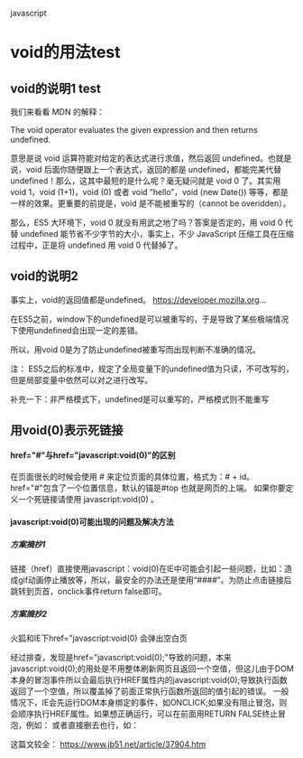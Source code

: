 javascript
# void的用法test

## void的说明1  test
我们来看看 MDN 的解释：

The void operator evaluates the given expression and then returns undefined.

意思是说 void 运算符能对给定的表达式进行求值，然后返回 undefined。也就是说，void 后面你随便跟上一个表达式，返回的都是 undefined，都能完美代替 undefined！那么，这其中最短的是什么呢？毫无疑问就是 void 0 了。其实用 void 1，void (1+1)，void (0) 或者 void “hello”，void (new Date()) 等等，都是一样的效果。更重要的前提是，void 是不能被重写的（cannot be overidden）。

那么，ES5 大环境下，void 0 就没有用武之地了吗？答案是否定的，用 void 0 代替 undefined 能节省不少字节的大小，事实上，不少 JavaScript 压缩工具在压缩过程中，正是将 undefined 用 void 0 代替掉了。


## void的说明2

事实上，void的返回值都是undefined。 https://developer.mozilla.org...

在ES5之前，window下的undefined是可以被重写的，于是导致了某些极端情况下使用undefined会出现一定的差错。

所以，用void 0是为了防止undefined被重写而出现判断不准确的情况。

注： ES5之后的标准中，规定了全局变量下的undefined值为只读，不可改写的，但是局部变量中依然可以对之进行改写。

补充一下：非严格模式下，undefined是可以重写的，严格模式则不能重写


## 用void(0)表示死链接
#### href="#"与href="javascript:void(0)"的区别

在页面很长的时候会使用 # 来定位页面的具体位置，格式为：# + id。
href="#"包含了一个位置信息，默认的锚是#top 也就是网页的上端。
如果你要定义一个死链接请使用 javascript:void(0) 。

#### javascript:void(0)可能出现的问题及解决方法
##### 方案摘抄1
链接（href）直接使用javascript：void(0)在IE中可能会引起一些问题，比如：造成gif动画停止播放等，所以，最安全的办法还是使用“####”。为防止点击链接后跳转到页首，onclick事件return false即可。 

##### 方案摘抄2
火狐和IE下href="javascript:void(0) 会弹出空白页

经过排查，发现是href="javascript:void(0);"导致的问题，本来javascript:void(0);的用处是不用整体刷新网页且返回一个空值，但这儿由于DOM本身的冒泡事件所以会最后执行HREF属性内的javascript:void(0);导致执行函数返回了一个空值，所以覆盖掉了前面正常执行函数所返回的值引起的错误。
一般情况下，IE会先运行DOM本身绑定的事件，如ONCLICK;如果没有阻止冒泡，则会顺序执行HREF属性。如果想正确运行，可以在前面用RETURN FALSE终止冒泡，例如：
<a target="_blank" class="prev" onclick="return false;"   href="javascript:void(0);"></a>
或者直接删去也行，如：
<a target="_blank"  class="prev" ></a> 


这篇文较全：
https://www.jb51.net/article/37904.htm

